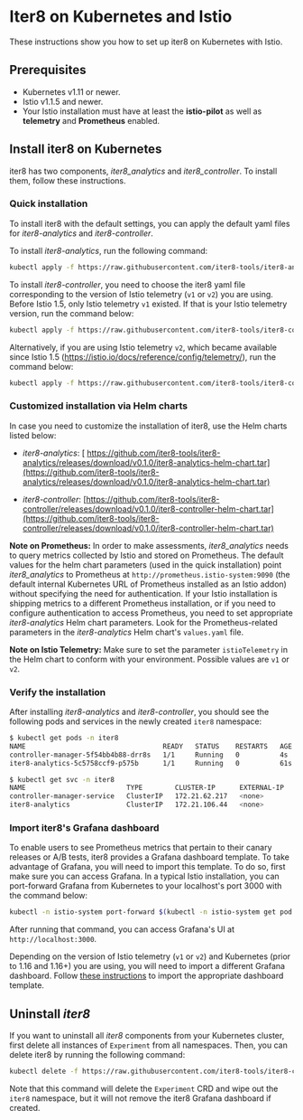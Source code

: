 # Iter8 on Kubernetes and Istio

These instructions show you how to set up iter8 on Kubernetes with Istio.

## Prerequisites

* Kubernetes v1.11 or newer.
* Istio v1.1.5 and newer.
* Your Istio installation must have at least the **istio-pilot** as well as **telemetry** and **Prometheus** enabled.

## Install iter8 on Kubernetes

iter8 has two components, _iter8_analytics_ and _iter8_controller_. To install them, follow these instructions.

### Quick installation

To install iter8 with the default settings, you can apply the default yaml files for _iter8-analytics_ and _iter8-controller_.

To install _iter8-analytics_, run the following command:

```bash
kubectl apply -f https://raw.githubusercontent.com/iter8-tools/iter8-analytics/v0.1.0/install/kubernetes/iter8-analytics.yaml
```

To install _iter8-controller_, you need to choose the iter8 yaml file corresponding to the version of Istio telemetry (`v1` or `v2`) you are using. Before Istio 1.5, only Istio telemetry `v1` existed. If that is your Istio telemetry version, run the command below:

```bash
kubectl apply -f https://raw.githubusercontent.com/iter8-tools/iter8-controller/v0.1.0/install/iter8-controller.yaml
```

Alternatively, if you are using Istio telemetry `v2`, which became available since Istio 1.5 (https://istio.io/docs/reference/config/telemetry/), run the command below:

```bash
kubectl apply -f https://raw.githubusercontent.com/iter8-tools/iter8-controller/v0.1.0/install/iter8-controller-telemetry-v2.yaml
```

### Customized installation via Helm charts

In case you need to customize the installation of iter8, use the Helm charts listed below:

* _iter8-analytics_: [ https://github.com/iter8-tools/iter8-analytics/releases/download/v0.1.0/iter8-analytics-helm-chart.tar](https://github.com/iter8-tools/iter8-analytics/releases/download/v0.1.0/iter8-analytics-helm-chart.tar)

* _iter8-controller_: [https://github.com/iter8-tools/iter8-controller/releases/download/v0.1.0/iter8-controller-helm-chart.tar](https://github.com/iter8-tools/iter8-controller/releases/download/v0.1.0/iter8-controller-helm-chart.tar)

**Note on Prometheus:** In order to make assessments, _iter8_analytics_ needs to query metrics collected by Istio and stored on Prometheus. The default values for the helm chart parameters (used in the quick installation) point _iter8_analytics_ to Prometheus at `http://prometheus.istio-system:9090` (the default internal Kubernetes URL of Prometheus installed as an Istio addon) without specifying the need for authentication. If your Istio installation is shipping metrics to a different Prometheus installation, or if you need to configure authentication to access Prometheus, you need to set appropriate _iter8-analytics_ Helm chart parameters. Look for the Prometheus-related parameters in the _iter8-analytics_ Helm chart's `values.yaml` file.

**Note on Istio Telemetry:** Make sure to set the parameter `istioTelemetry` in the Helm chart to conform with your environment. Possible values are `v1` or `v2`.

### Verify the installation

After installing _iter8-analytics_ and _iter8-controller_, you should see the following pods and services in the newly created `iter8` namespace:

```bash
$ kubectl get pods -n iter8
NAME                                  READY   STATUS    RESTARTS   AGE
controller-manager-5f54bb4b88-drr8s   1/1     Running   0          4s
iter8-analytics-5c5758ccf9-p575b      1/1     Running   0          61s
```

```bash
$ kubectl get svc -n iter8
NAME                         TYPE        CLUSTER-IP      EXTERNAL-IP   PORT(S)   AGE
controller-manager-service   ClusterIP   172.21.62.217   <none>        443/TCP   20s
iter8-analytics              ClusterIP   172.21.106.44   <none>        80/TCP    76s
```

### Import iter8's Grafana dashboard

To enable users to see Prometheus metrics that pertain to their canary releases or A/B tests, iter8 provides a Grafana dashboard template. To take advantage of Grafana, you will need to import this template. To do so, first make sure you can access Grafana. In a typical Istio installation, you can port-forward Grafana from Kubernetes to your localhost's port 3000 with the command below:

```bash
kubectl -n istio-system port-forward $(kubectl -n istio-system get pod -l app=grafana -o jsonpath='{.items[0].metadata.name}') 3000:3000
```

After running that command, you can access Grafana's UI at `http://localhost:3000`.

Depending on the version of Istio telemetry (`v1` or `v2`) and Kubernetes (prior to 1.16 and 1.16+) you are using, you will need to import a different Grafana dashboard. Follow [these instructions](grafana.md) to import the appropriate dashboard template.

## Uninstall _iter8_

If you want to uninstall all _iter8_ components from your Kubernetes cluster, first delete all instances of `Experiment` from all namespaces. Then, you can delete iter8 by running the following command:

```bash
kubectl delete -f https://raw.githubusercontent.com/iter8-tools/iter8-controller/v0.1.0/install/iter8-controller.yaml
```

Note that this command will delete the `Experiment` CRD and wipe out the `iter8` namespace, but it will not remove the iter8 Grafana dashboard if created.
